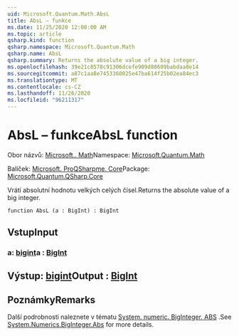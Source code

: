 ```yaml
---
uid: Microsoft.Quantum.Math.AbsL
title: AbsL – funkce
ms.date: 11/25/2020 12:00:00 AM
ms.topic: article
qsharp.kind: function
qsharp.namespace: Microsoft.Quantum.Math
qsharp.name: AbsL
qsharp.summary: Returns the absolute value of a big integer.
ms.openlocfilehash: 39e21c8578c91306dcefe909d80609babdaa8e14
ms.sourcegitcommit: a87c1aa8e7453360025e47ba614f25b02ea84ec3
ms.translationtype: MT
ms.contentlocale: cs-CZ
ms.lasthandoff: 11/26/2020
ms.locfileid: "96211317"
---
```

# <a name="absl-function"></a><span data-ttu-id="a4586-102">AbsL – funkce</span><span class="sxs-lookup"><span data-stu-id="a4586-102">AbsL function</span></span>

<span data-ttu-id="a4586-103">Obor názvů: [Microsoft.. Math](xref:Microsoft.Quantum.Math)</span><span class="sxs-lookup"><span data-stu-id="a4586-103">Namespace: [Microsoft.Quantum.Math](xref:Microsoft.Quantum.Math)</span></span>

<span data-ttu-id="a4586-104">Balíček: [Microsoft. ProQSharpme. Core](https://nuget.org/packages/Microsoft.Quantum.QSharp.Core)</span><span class="sxs-lookup"><span data-stu-id="a4586-104">Package: [Microsoft.Quantum.QSharp.Core](https://nuget.org/packages/Microsoft.Quantum.QSharp.Core)</span></span>


<span data-ttu-id="a4586-105">Vrátí absolutní hodnotu velkých celých čísel.</span><span class="sxs-lookup"><span data-stu-id="a4586-105">Returns the absolute value of a big integer.</span></span>

```qsharp
function AbsL (a : BigInt) : BigInt
```


## <a name="input"></a><span data-ttu-id="a4586-106">Vstup</span><span class="sxs-lookup"><span data-stu-id="a4586-106">Input</span></span>

### <a name="a--bigint"></a><span data-ttu-id="a4586-107">a: [bigint](xref:microsoft.quantum.lang-ref.bigint)</span><span class="sxs-lookup"><span data-stu-id="a4586-107">a : [BigInt](xref:microsoft.quantum.lang-ref.bigint)</span></span>





## <a name="output--bigint"></a><span data-ttu-id="a4586-108">Výstup: [bigint](xref:microsoft.quantum.lang-ref.bigint)</span><span class="sxs-lookup"><span data-stu-id="a4586-108">Output : [BigInt](xref:microsoft.quantum.lang-ref.bigint)</span></span>



## <a name="remarks"></a><span data-ttu-id="a4586-109">Poznámky</span><span class="sxs-lookup"><span data-stu-id="a4586-109">Remarks</span></span>

<span data-ttu-id="a4586-110">Další podrobnosti naleznete v tématu [System. numeric. BigInteger. ABS](https://docs.microsoft.com/dotnet/api/system.numerics.biginteger.abs) .</span><span class="sxs-lookup"><span data-stu-id="a4586-110">See [System.Numerics.BigInteger.Abs](https://docs.microsoft.com/dotnet/api/system.numerics.biginteger.abs) for more details.</span></span>